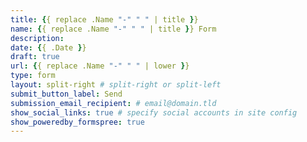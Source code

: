 ```yaml
---
title: {{ replace .Name "-" " " | title }}
name: {{ replace .Name "-" " " | title }} Form
description:
date: {{ .Date }}
draft: true
url: {{ replace .Name "-" " " | lower }}
type: form
layout: split-right # split-right or split-left
submit_button_label: Send
submission_email_recipient: # email@domain.tld
show_social_links: true # specify social accounts in site config
show_poweredby_formspree: true
---
```

